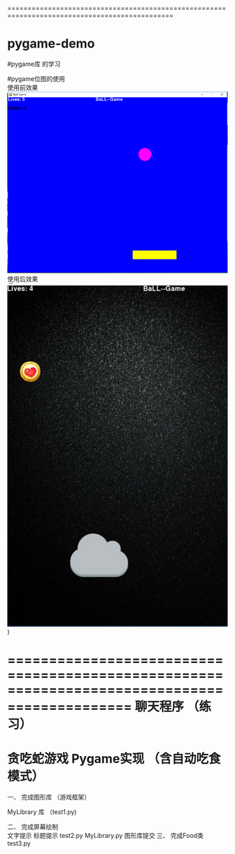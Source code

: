 


===============================================================================================
# pygame-demo
#pygame库  的学习 

#pygame位图的使用  
使用前效果  
![image](https://github.com/Nicolas-Lsy/pygame-demo/raw/master/run/first.png)
使用后效果
![image](https://github.com/Nicolas-Lsy/pygame-demo/raw/master/run/second.png))

=============================================================================================
  聊天程序  （练习） 
=============================================================================================
# 贪吃蛇游戏  Pygame实现   （含自动吃食模式） 
一、  完成图形库 （游戏框架） 

MyLibrary  库 （test1.py)  

二、  完成屏幕绘制  
文字提示  标题提示
test2.py  MyLibrary.py  图形库提交
三、 完成Food类  
test3.py  

